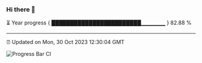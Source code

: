 ### Hi there 👋

⏳ Year progress { ████████████████████████▁▁▁▁▁▁ } 82.88 %

---

⏰ Updated on Mon, 30 Oct 2023 12:30:04 GMT

![Progress Bar CI](https://github.com/liununu/liununu/workflows/Progress%20Bar%20CI/badge.svg)
